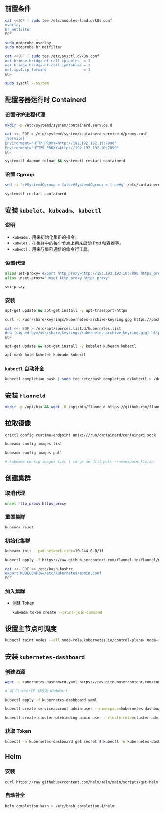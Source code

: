 ## 前置条件

```bash
cat <<EOF | sudo tee /etc/modules-load.d/k8s.conf
overlay
br_netfilter
EOF

sudo modprobe overlay
sudo modprobe br_netfilter

cat <<EOF | sudo tee /etc/sysctl.d/k8s.conf
net.bridge.bridge-nf-call-iptables  = 1
net.bridge.bridge-nf-call-ip6tables = 1
net.ipv4.ip_forward                 = 1
EOF

sudo sysctl --system
```

## 配置容器运行时 Containerd

### 设置守护进程代理

```bash
mkdir -p /etc/systemd/system/containerd.service.d

cat <<- EOF > /etc/systemd/system/containerd.service.d/proxy.conf
[Service]
Environment="HTTP_PROXY=http://192.192.192.10:7890"
Environment="HTTPS_PROXY=http://192.192.192.10:7890"
EOF

systemctl daemon-reload && systemctl restart containerd
```

### 设置 Cgroup

```bash
sed -i 's#SystemdCgroup = false#SystemdCgroup = true#g' /etc/containerd/config.toml

systemctl restart containerd
```

## 安装 `kubelet`、`kubeadm`、`kubectl`

### 说明

-   `kubeadm`：用来初始化集群的指令。
-   `kubelet`：在集群中的每个节点上用来启动 Pod 和容器等。
-   `kubectl`：用来与集群通信的命令行工具。

### 设置代理

```bash
alias set-proxy='export http_proxy=http://192.192.192.10:7890 https_proxy=http://192.192.192.10:7890'
alias unset-proxy='unset http_proxy https_proxy'

set-proxy
```

### 安装

```bash
apt-get update && apt-get install -y apt-transport-https

curl -o /usr/share/keyrings/kubernetes-archive-keyring.gpg https://packages.cloud.google.com/apt/doc/apt-key.gpg

cat <<- EOF > /etc/apt/sources.list.d/kubernetes.list
deb [signed-by=/usr/share/keyrings/kubernetes-archive-keyring.gpg] https://apt.kubernetes.io/ kubernetes-xenial main
EOF

apt-get update && apt-get install -y kubelet kubeadm kubectl

apt-mark hold kubelet kubeadm kubectl
```

### `kubectl` 自动补全

```bash
kubectl completion bash | sudo tee /etc/bash_completion.d/kubectl > /dev/null
```

## 安装 `flanneld`

```bash
mkdir -p /opt/bin && wget -O /opt/bin/flanneld https://github.com/flannel-io/flannel/releases/download/v0.17.0/flanneld-amd64
```

## 拉取镜像

```bash
crictl config runtime-endpoint unix:///run/containerd/containerd.sock
```

```bash
kubeadm config images list

kubeadm config images pull

# kubeadm config images list | xargs nerdctl pull --namespace k8s.io
```

## 创建集群

### 取消代理

```bash
unset http_proxy https_proxy
```

### 重置集群

```bash
kubeadm reset
```

### 初始化集群

```bash
kubeadm init --pod-network-cidr=10.244.0.0/16

kubectl apply -f https://raw.githubusercontent.com/flannel-io/flannel/master/Documentation/kube-flannel.yml
```

```bash
cat <<- EOF >> /etc/bash.bashrc
export KUBECONFIG=/etc/kubernetes/admin.conf
EOF
```

### 加入集群

-   创建 Token

    ```bash
    kubeadm token create --print-join-command
    ```

## 设置主节点可调度

```bash
kubectl taint nodes --all node-role.kubernetes.io/control-plane- node-role.kubernetes.io/master-
```

## 安装 `kubernetes-dashboard`

### 创建资源

```bash
wget -O kubernetes-dashboard.yaml https://raw.githubusercontent.com/kubernetes/dashboard/v2.5.1/aio/deploy/recommended.yaml

# 将 ClusterIP 修改为 NodePort

kubectl apply -f kubernetes-dashboard.yaml
```

```bash
kubectl create serviceaccount admin-user --namespace=kubernetes-dashboard

kubectl create clusterrolebinding admin-user --clusterrole=cluster-admin --serviceaccount=kubernetes-dashboard:admin-user
```

### 获取 Token

```bash
kubectl -n kubernetes-dashboard get secret $(kubectl -n kubernetes-dashboard get sa/admin-user -o jsonpath="{.secrets[0].name}") -o go-template="{{.data.token | base64decode}}"
```

## Helm

### 安装

```bash
curl https://raw.githubusercontent.com/helm/helm/main/scripts/get-helm-3 | bash
```

### 自动补全

```bash
helm completion bash > /etc/bash_completion.d/helm
```
